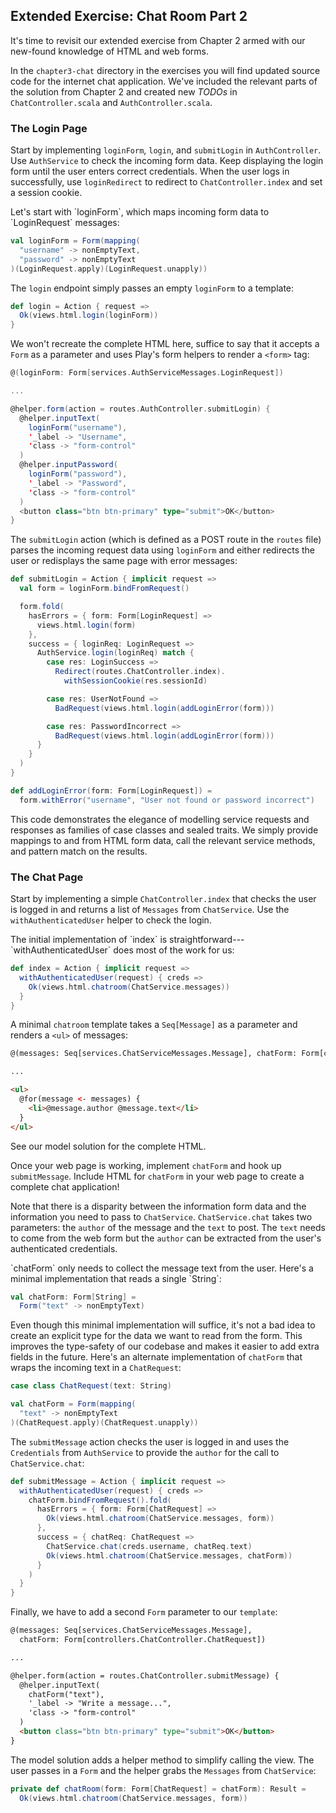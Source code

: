 ## Extended Exercise: Chat Room Part 2

It's time to revisit our extended exercise from Chapter 2
armed with our new-found knowledge of HTML and web forms.

In the `chapter3-chat` directory in the exercises you will find
updated source code for the internet chat application.
We've included the relevant parts of the solution from Chapter 2
and created new *TODOs* in `ChatController.scala` and
`AuthController.scala`.

### The Login Page

Start by implementing `loginForm`, `login`, and `submitLogin` in `AuthController`.
Use `AuthService` to check the incoming form data.
Keep displaying the login form until the user enters correct credentials.
When the user logs in successfully, use `loginRedirect`
to redirect to `ChatController.index` and set a session cookie.

<div class="solution">
Let's start with `loginForm`, which maps incoming form data to `LoginRequest` messages:

~~~ scala
val loginForm = Form(mapping(
  "username" -> nonEmptyText,
  "password" -> nonEmptyText
)(LoginRequest.apply)(LoginRequest.unapply))
~~~

The `login` endpoint simply passes an empty `loginForm` to a template:

~~~ scala
def login = Action { request =>
  Ok(views.html.login(loginForm))
}
~~~

We won't recreate the complete HTML here, suffice to say that it
accepts a `Form` as a parameter and uses Play's form helpers to render a `<form>` tag:

~~~ scala
@(loginForm: Form[services.AuthServiceMessages.LoginRequest])

...

@helper.form(action = routes.AuthController.submitLogin) {
  @helper.inputText(
    loginForm("username"),
    '_label -> "Username",
    'class -> "form-control"
  )
  @helper.inputPassword(
    loginForm("password"),
    '_label -> "Password",
    'class -> "form-control"
  )
  <button class="btn btn-primary" type="submit">OK</button>
}
~~~

The `submitLogin` action (which is defined as a POST route in the `routes` file)
parses the incoming request data using `loginForm` and either redirects the user
or redisplays the same page with error messages:

~~~ scala
def submitLogin = Action { implicit request =>
  val form = loginForm.bindFromRequest()

  form.fold(
    hasErrors = { form: Form[LoginRequest] =>
      views.html.login(form)
    },
    success = { loginReq: LoginRequest =>
      AuthService.login(loginReq) match {
        case res: LoginSuccess =>
          Redirect(routes.ChatController.index).
            withSessionCookie(res.sessionId)

        case res: UserNotFound =>
          BadRequest(views.html.login(addLoginError(form)))

        case res: PasswordIncorrect =>
          BadRequest(views.html.login(addLoginError(form)))
      }
    }
  )
}

def addLoginError(form: Form[LoginRequest]) =
  form.withError("username", "User not found or password incorrect")
~~~

This code demonstrates the elegance of modelling
service requests and responses as families of case classes and sealed traits.
We simply provide mappings to and from HTML form data,
call the relevant service methods, and pattern match on the results.
</div>

### The Chat Page

Start by implementing a simple `ChatController.index` that
checks the user is logged in and returns a list of `Messages` from `ChatService`.
Use the `withAuthenticatedUser` helper to check the login.

<div class="solution">
The initial implementation of `index` is straightforward---`withAuthenticatedUser`
does most of the work for us:

~~~ scala
def index = Action { implicit request =>
  withAuthenticatedUser(request) { creds =>
    Ok(views.html.chatroom(ChatService.messages))
  }
}
~~~

A minimal `chatroom` template takes a `Seq[Message]` as a parameter and
renders a `<ul>` of messages:

~~~ html
@(messages: Seq[services.ChatServiceMessages.Message], chatForm: Form[controllers.ChatController.ChatRequest])

...

<ul>
  @for(message <- messages) {
    <li>@message.author @message.text</li>
  }
</ul>
~~~

See our model solution for the complete HTML.
</div>

Once your web page is working, implement `chatForm` and hook up `submitMessage`.
Include HTML for `chatForm` in your web page to create a complete chat application!

Note that there is a disparity between the information form data
and the information you need to pass to `ChatService`.
`ChatService.chat` takes two parameters:
the `author` of the message and the `text` to post.
The `text` needs to come from the web form but the `author`
can be extracted from the user's authenticated credentials.

<div class="solution">
`chatForm` only needs to collect the message text from the user.
Here's a minimal implementation that reads a single `String`:

~~~ scala
val chatForm: Form[String] =
  Form("text" -> nonEmptyText)
~~~

Even though this minimal implementation will suffice,
it's not a bad idea to create an explicit type
for the data we want to read from the form.
This improves the type-safety of our codebase
and makes it easier to add extra fields in the future.
Here's an alternate implementation of `chatForm`
that wraps the incoming text in a `ChatRequest`:

~~~ scala
case class ChatRequest(text: String)

val chatForm = Form(mapping(
  "text" -> nonEmptyText
)(ChatRequest.apply)(ChatRequest.unapply))
~~~

The `submitMessage` action checks the user is logged in
and uses the `Credentials` from `AuthService` to
provide the `author` for the call to `ChatService.chat`:

~~~ scala
def submitMessage = Action { implicit request =>
  withAuthenticatedUser(request) { creds =>
    chatForm.bindFromRequest().fold(
      hasErrors = { form: Form[ChatRequest] =>
        Ok(views.html.chatroom(ChatService.messages, form))
      },
      success = { chatReq: ChatRequest =>
        ChatService.chat(creds.username, chatReq.text)
        Ok(views.html.chatroom(ChatService.messages, chatForm))
      }
    )
  }
}
~~~

Finally, we have to add a second `Form` parameter to our `template`:

~~~ html
@(messages: Seq[services.ChatServiceMessages.Message],
  chatForm: Form[controllers.ChatController.ChatRequest])

...

@helper.form(action = routes.ChatController.submitMessage) {
  @helper.inputText(
    chatForm("text"),
    '_label -> "Write a message...",
    'class -> "form-control"
  )
  <button class="btn btn-primary" type="submit">OK</button>
}
~~~

The model solution adds a helper method to simplify calling the view.
The user passes in a `Form` and the helper grabs the `Messages`
from `ChatService`:

~~~ scala
private def chatRoom(form: Form[ChatRequest] = chatForm): Result =
  Ok(views.html.chatroom(ChatService.messages, form))
~~~
</div>
